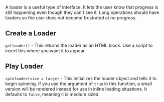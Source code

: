 A loader is a useful type of interface. It lets the user know that progress is still happening even though they can't see it. Long operations should have loaders so the user does not become frustrated at no progress.

## Create a Loader
`getloader()` - This returns the loader as an HTML block. Use a script to insert this where you want it to appear.

## Play Loader
`spinloader(size = large)` - This initializes the loader object and tells it to begin spinning. If you use the argument of `true` in this function, a small version will be rendered instead for use in inline loading situations. It defaults to `false`, meaning it is medium sized.
